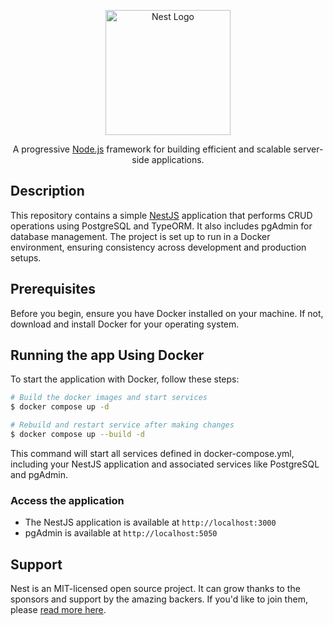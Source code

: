 <p align="center">
  <a href="http://nestjs.com/" target="blank"><img src="https://nestjs.com/img/logo-small.svg" width="200" alt="Nest Logo" /></a>
</p>

<p align="center">A progressive <a href="http://nodejs.org" target="_blank">Node.js</a> framework for building efficient and scalable server-side applications.</p>

## Description

This repository contains a simple [NestJS](https://github.com/nestjs/nest) application that performs CRUD operations using PostgreSQL and TypeORM. It also includes pgAdmin for database management. The project is set up to run in a Docker environment, ensuring consistency across development and production setups.

## Prerequisites

Before you begin, ensure you have Docker installed on your machine. If not, download and install Docker for your operating system.

## Running the app Using Docker

To start the application with Docker, follow these steps:

```bash
# Build the docker images and start services
$ docker compose up -d

# Rebuild and restart service after making changes
$ docker compose up --build -d
```

This command will start all services defined in docker-compose.yml, including your NestJS application and associated services like PostgreSQL and pgAdmin.

### Access the application

- The NestJS application is available at `http://localhost:3000`
- pgAdmin is available at `http://localhost:5050`

## Support

Nest is an MIT-licensed open source project. It can grow thanks to the sponsors and support by the amazing backers. If you'd like to join them, please [read more here](https://docs.nestjs.com/support).
